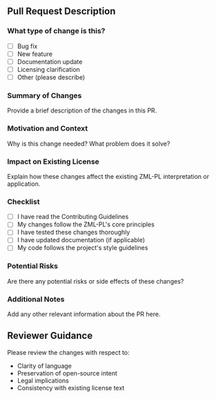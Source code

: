 ## Pull Request Description

### What type of change is this?
- [ ] Bug fix
- [ ] New feature
- [ ] Documentation update
- [ ] Licensing clarification
- [ ] Other (please describe)

### Summary of Changes
Provide a brief description of the changes in this PR.

### Motivation and Context
Why is this change needed? What problem does it solve?

### Impact on Existing License
Explain how these changes affect the existing ZML-PL interpretation or application.

### Checklist
- [ ] I have read the Contributing Guidelines
- [ ] My changes follow the ZML-PL's core principles
- [ ] I have tested these changes thoroughly
- [ ] I have updated documentation (if applicable)
- [ ] My code follows the project's style guidelines

### Potential Risks
Are there any potential risks or side effects of these changes?

### Additional Notes
Add any other relevant information about the PR here.

## Reviewer Guidance
Please review the changes with respect to:
- Clarity of language
- Preservation of open-source intent
- Legal implications
- Consistency with existing license text
